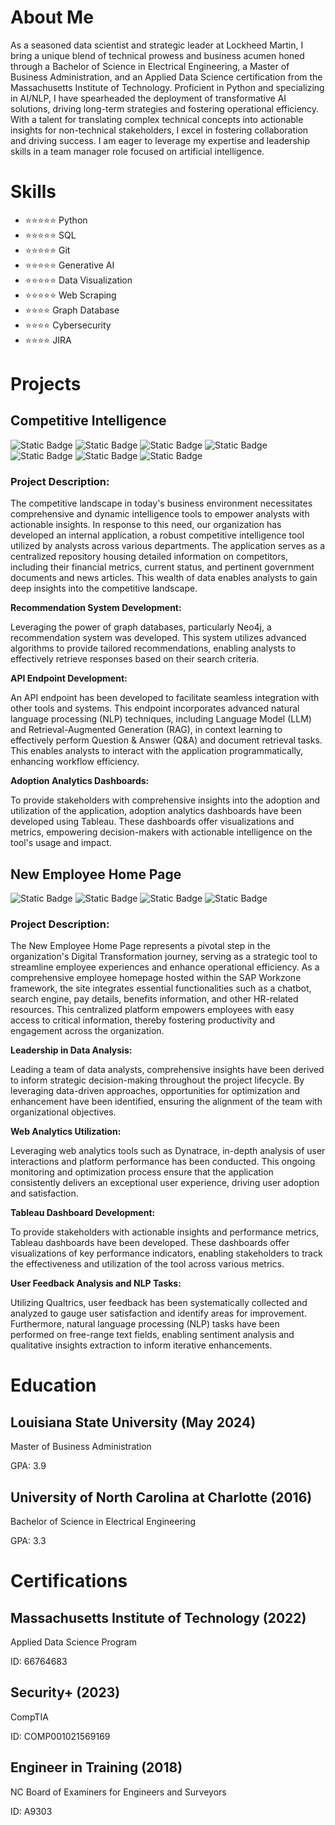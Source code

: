 # About Me
As a seasoned data scientist and strategic leader at Lockheed Martin, I bring a unique blend of technical prowess and business acumen honed through a Bachelor of Science in Electrical Engineering, a Master of Business Administration, and an Applied Data Science certification from the Massachusetts Institute of Technology. Proficient in Python and specializing in AI/NLP, I have spearheaded the deployment of transformative AI solutions, driving long-term strategies and fostering operational efficiency. With a talent for translating complex technical concepts into actionable insights for non-technical stakeholders, I excel in fostering collaboration and driving success. I am eager to leverage my expertise and leadership skills in a team manager role focused on artificial intelligence.

# Skills
 * ⭐⭐⭐⭐⭐ Python
 * ⭐⭐⭐⭐⭐ SQL
 * ⭐⭐⭐⭐⭐ Git
 * ⭐⭐⭐⭐⭐ Generative AI
 * ⭐⭐⭐⭐⭐ Data Visualization
 * ⭐⭐⭐⭐⭐ Web Scraping
 * ⭐⭐⭐⭐ Graph Database
 * ⭐⭐⭐⭐ Cybersecurity
 * ⭐⭐⭐⭐ JIRA

  
# Projects
## Competitive Intelligence
![Static Badge](https://img.shields.io/badge/PYTHON-x?logo=python&color=white)
![Static Badge](https://img.shields.io/badge/🤗HUGGINGFACE-x?color=blue)
![Static Badge](https://img.shields.io/badge/NEO4J-x?logo=neo4j&color=black)
![Static Badge](https://img.shields.io/badge/SQLSERVER-x?logo=microsoftsqlserver&color=red)
![Static Badge](https://img.shields.io/badge/FASTAPI-x?logo=fastapi&color=gray)
![Static Badge](https://img.shields.io/badge/TABLEAU-x?logo=tableau&color=purple)
![Static Badge](https://img.shields.io/badge/POSTMAN-x?logo=postman&color=green)
### Project Description: 
The competitive landscape in today's business environment necessitates comprehensive and dynamic intelligence tools to empower analysts with actionable insights. In response to this need, our organization has developed an internal application, a robust competitive intelligence tool utilized by analysts across various departments. The application serves as a centralized repository housing detailed information on competitors, including their financial metrics, current status, and pertinent government documents and news articles. This wealth of data enables analysts to gain deep insights into the competitive landscape.

<b>Recommendation System Development:</b>

Leveraging the power of graph databases, particularly Neo4j, a recommendation system was developed. This system utilizes advanced algorithms to provide tailored recommendations, enabling analysts to effectively retrieve responses based on their search criteria.

<b>API Endpoint Development:</b>

An API endpoint has been developed to facilitate seamless integration with other tools and systems. This endpoint incorporates advanced natural language processing (NLP) techniques, including Language Model (LLM) and Retrieval-Augmented Generation (RAG), in context learning to effectively perform Question & Answer (Q&A) and document retrieval tasks. This enables analysts to interact with the application programmatically, enhancing workflow efficiency.

<b>Adoption Analytics Dashboards:</b>

To provide stakeholders with comprehensive insights into the adoption and utilization of the application, adoption analytics dashboards have been developed using Tableau. These dashboards offer visualizations and metrics, empowering decision-makers with actionable intelligence on the tool's usage and impact.

## New Employee Home Page
![Static Badge](https://img.shields.io/badge/PYTHON-x?logo=python&color=white)
![Static Badge](https://img.shields.io/badge/🤗HUGGINGFACE-x?color=blue)
![Static Badge](https://img.shields.io/badge/DYNATRACE-x?logo=dynatrace&color=gold)
![Static Badge](https://img.shields.io/badge/TABLEAU-x?logo=tableau&color=purple)
### Project Description:
The New Employee Home Page represents a pivotal step in the organization's Digital Transformation journey, serving as a strategic tool to streamline employee experiences and enhance operational efficiency. As a comprehensive employee homepage hosted within the SAP Workzone framework, the site integrates essential functionalities such as a chatbot, search engine, pay details, benefits information, and other HR-related resources. This centralized platform empowers employees with easy access to critical information, thereby fostering productivity and engagement across the organization.

<b>Leadership in Data Analysis:</b>

Leading a team of data analysts, comprehensive insights have been derived to inform strategic decision-making throughout the project lifecycle. By leveraging data-driven approaches, opportunities for optimization and enhancement have been identified, ensuring the alignment of the team with organizational objectives.

<b>Web Analytics Utilization:</b>

Leveraging web analytics tools such as Dynatrace, in-depth analysis of user interactions and platform performance has been conducted. This ongoing monitoring and optimization process ensure that the application consistently delivers an exceptional user experience, driving user adoption and satisfaction.

<b>Tableau Dashboard Development:</b>

To provide stakeholders with actionable insights and performance metrics, Tableau dashboards have been developed. These dashboards offer visualizations of key performance indicators, enabling stakeholders to track the effectiveness and utilization of the tool across various metrics.

<b>User Feedback Analysis and NLP Tasks:</b>

Utilizing Qualtrics, user feedback has been systematically collected and analyzed to gauge user satisfaction and identify areas for improvement. Furthermore, natural language processing (NLP) tasks have been performed on free-range text fields, enabling sentiment analysis and qualitative insights extraction to inform iterative enhancements.

# Education
## Louisiana State University (May 2024)
Master of Business Administration

GPA: 3.9

## University of North Carolina at Charlotte (2016)
Bachelor of Science in Electrical Engineering

GPA: 3.3

# Certifications
## Massachusetts Institute of Technology (2022)
Applied Data Science Program

ID: 66764683

## Security+ (2023)
CompTIA

ID: COMP001021569169 

## Engineer in Training (2018)
NC Board of Examiners for Engineers and Surveyors

ID: A9303
